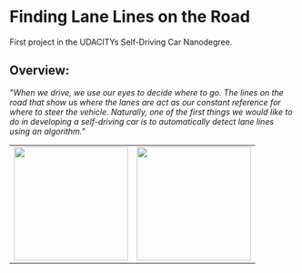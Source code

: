 # Finding Lane Lines on the Road

First project in the UDACITYs Self-Driving Car Nanodegree.

## Overview:

_"When we drive, we use our eyes to decide where to go. The lines on the road that show us where the lanes are act as our constant reference for where to steer the vehicle. Naturally, one of the first things we would like to do in developing a self-driving car is to automatically detect lane lines using an algorithm."_

<table>
  <tr>
    <td><img src="//test_videos_output/challenge.mp4" width="200"></td>
    <td><img src="/assets/challenge.gif?raw=true" width="200"></td>
  </tr>
</table>
